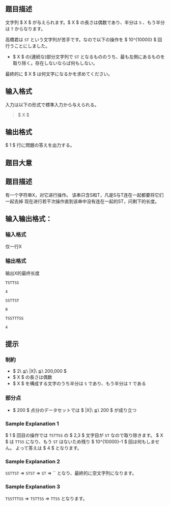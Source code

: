 ## 题目描述
[problemUrl]: https://atcoder.jp/contests/agc005/tasks/agc005_a

文字列 $ X $ が与えられます。$ X $ の長さは偶数であり、半分は `S` 、もう半分は `T` からなります。

高橋君は `ST` という文字列が苦手です。なので以下の操作を $ 10^{10000} $ 回行うことにしました。

- $ X $ の(連続な)部分文字列で `ST` となるもののうち、最も左側にあるものを取り除く。存在しないならば何もしない。

最終的に $ X $ は何文字になるかを求めてください。

## 输入格式
入力は以下の形式で標準入力から与えられる。

> $ X $

## 输出格式
$ 1 $ 行に問題の答えを出力する。

## 题目大意
## 题目描述
有一个字符串X，对它进行操作。 该串只含S和T，凡是S与T连在一起都要将它们一起去掉 现在进行若干次操作直到该串中没有连在一起的ST，问剩下的长度。
## 输入输出格式：
### 输入格式
仅一行X
### 输出格式
输出X的最终长度

```input1
TSTTSS
```

```output1
4
```

```input2
SSTTST
```

```output2
0
```

```input3
TSSTTTSS
```

```output3
4
```

## 提示
### 制約

- $ 2\ ≦\ |X|\ ≦\ 200,000 $
- $ X $ の長さは偶数
- $ X $ を構成する文字のうち半分は `S` であり、もう半分は `T` である

### 部分点

- $ 200 $ 点分のデータセットでは $ |X|\ ≦\ 200 $ が成り立つ

### Sample Explanation 1

$ 1 $ 回目の操作では `TSTTSS` の $ 2,3 $ 文字目が `ST` なので取り除きます。 $ X $ は `TTSS` になり、もう `ST` はないため残り $ 10^{10000}-1 $ 回は何もしません。 よって答えは $ 4 $ となります。

### Sample Explanation 2

`SSTTST` ⇒ `STST` ⇒ `ST` ⇒ `` となり、最終的に空文字列になります。

### Sample Explanation 3

`TSSTTTSS` ⇒ `TSTTSS` ⇒ `TTSS` となります。

